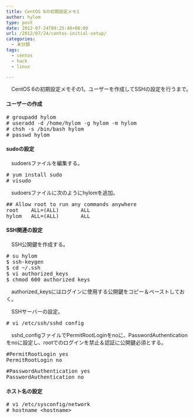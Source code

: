 ```yaml
---
title: CentOS 6の初期設定メモ1
author: hylom
type: post
date: 2012-07-24T09:25:48+00:00
url: /2012/07/24/centos-initial-setup/
categories:
  - 未分類
tags:
  - centos
  - hack
  - linux

---
```

　CentOS 6の初期設定メモその1。ユーザーを作成してSSHの設定を行うまで。

#### ユーザーの作成

<pre># groupadd hylom
# useradd -d /home/hylom -g hylom -m hylom
# chsh -s /bin/bash hylom
# passwd hylom
</pre>

#### sudoの設定

　sudoersファイルを編集する。

<pre># yum install sudo
# visudo
</pre>

　sudoersファイルに次のようにhylomを追加。

<pre>## Allow root to run any commands anywhere
root    ALL=(ALL)       ALL
hylom   ALL=(ALL)       ALL
</pre>

#### SSH関連の設定

　SSH公開鍵を作成する。

<pre># su hylom
$ ssh-keygen
$ cd ~/.ssh
$ vi authorized_keys 
$ chmod 600 authorized_keys
</pre>

　authorized_keysにはログインに使用する公開鍵をコピー＆ペーストしておく。

　SSHサーバーの設定。

<pre># vi /etc/ssh/sshd_config
</pre>

　sshd_configファイルでPermitRootLoginをnoに、PasswordAuthenticationをnoに設定し、rootでのログインを禁止＆認証に公開鍵必須とする。

<pre>#PermitRootLogin yes
PermitRootLogin no
</pre>

<pre>#PasswordAuthentication yes
PasswordAuthentication no
</pre>

#### ホスト名の設定

<pre># vi /etc/sysconfig/network
# hostname &lt;hostname&gt;
</pre>
